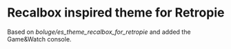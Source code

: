 # Recalbox inspired theme for Retropie
Based on _boluge/es_theme_recalbox_for_retropie_ and added the Game&Watch console.
